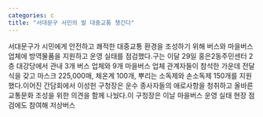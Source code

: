 ```yaml
---
categories: c
title: "서대문구 서민의 발 대중교통 챙긴다"
---
```

서대문구가 시민에게 안전하고 쾌적한 대중교통 환경을 조성하기 위해 버스와 마을버스 업체에 방역물품을 지원하고 운영 실태를 점검했다.구는 이달 29일 홍은2동주민센터 2층 대강당에서 관내 3개 버스 업체와 9개 마을버스 업체 관계자들이 참석한 가운데 전달식을 갖고 마스크 225,000매, 체온계 100개, 뿌리는 소독제와 손소독제 150개를 지원했다.이어진 간담회에서 이성헌 구청장은 운수 종사자들의 애로사항을 청취하고 올바른 교통문화 조성을 위한 의견을 함께 나눴다.이 구청장은 이날 마을버스 운영 실태 현장 점검에도 참여해 저상버스